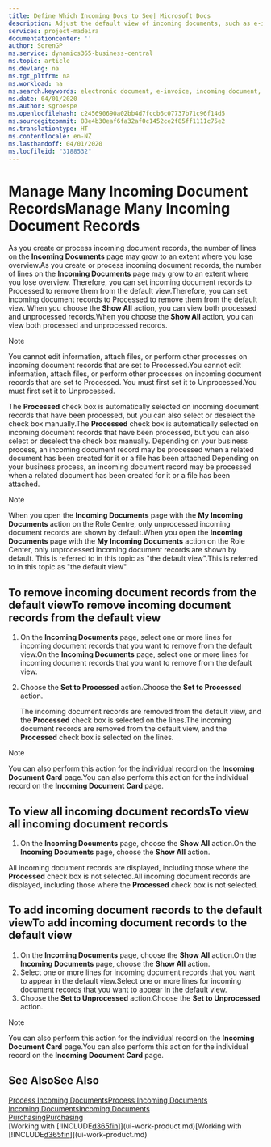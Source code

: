 ```yaml
---
title: Define Which Incoming Docs to See| Microsoft Docs
description: Adjust the default view of incoming documents, such as e-invoices, to improve your overview of processed and unprocessed records.
services: project-madeira
documentationcenter: ''
author: SorenGP
ms.service: dynamics365-business-central
ms.topic: article
ms.devlang: na
ms.tgt_pltfrm: na
ms.workload: na
ms.search.keywords: electronic document, e-invoice, incoming document, OCR, ecommerce, document exchange, import invoice
ms.date: 04/01/2020
ms.author: sgroespe
ms.openlocfilehash: c245690690a02bb4d7fccb6c07737b71c96f14d5
ms.sourcegitcommit: 88e4b30eaf6fa32af0c1452ce2f85ff1111c75e2
ms.translationtype: HT
ms.contentlocale: en-NZ
ms.lasthandoff: 04/01/2020
ms.locfileid: "3188532"
---
```

# <a name="manage-many-incoming-document-records"></a><span data-ttu-id="7f6a2-103">Manage Many Incoming Document Records</span><span class="sxs-lookup"><span data-stu-id="7f6a2-103">Manage Many Incoming Document Records</span></span>
<span data-ttu-id="7f6a2-104">As you create or process incoming document records, the number of lines on the **Incoming Documents** page may grow to an extent where you lose overview.</span><span class="sxs-lookup"><span data-stu-id="7f6a2-104">As you create or process incoming document records, the number of lines on the **Incoming Documents** page may grow to an extent where you lose overview.</span></span> <span data-ttu-id="7f6a2-105">Therefore, you can set incoming document records to Processed to remove them from the default view.</span><span class="sxs-lookup"><span data-stu-id="7f6a2-105">Therefore, you can set incoming document records to Processed to remove them from the default view.</span></span> <span data-ttu-id="7f6a2-106">When you choose the **Show All** action, you can view both processed and unprocessed records.</span><span class="sxs-lookup"><span data-stu-id="7f6a2-106">When you choose the **Show All** action, you can view both processed and unprocessed records.</span></span>

> [!NOTE]  
>   <span data-ttu-id="7f6a2-107">You cannot edit information, attach files, or perform other processes on incoming document records that are set to Processed.</span><span class="sxs-lookup"><span data-stu-id="7f6a2-107">You cannot edit information, attach files, or perform other processes on incoming document records that are set to Processed.</span></span> <span data-ttu-id="7f6a2-108">You must first set it to Unprocessed.</span><span class="sxs-lookup"><span data-stu-id="7f6a2-108">You must first set it to Unprocessed.</span></span>

<span data-ttu-id="7f6a2-109">The **Processed** check box is automatically selected on incoming document records that have been processed, but you can also select or deselect the check box manually.</span><span class="sxs-lookup"><span data-stu-id="7f6a2-109">The **Processed** check box is automatically selected on incoming document records that have been processed, but you can also select or deselect the check box manually.</span></span> <span data-ttu-id="7f6a2-110">Depending on your business process, an incoming document record may be processed when a related document has been created for it or a file has been attached.</span><span class="sxs-lookup"><span data-stu-id="7f6a2-110">Depending on your business process, an incoming document record may be processed when a related document has been created for it or a file has been attached.</span></span>

> [!NOTE]  
>   <span data-ttu-id="7f6a2-111">When you open the **Incoming Documents** page with the **My Incoming Documents** action on the Role Centre, only unprocessed incoming document records are shown by default.</span><span class="sxs-lookup"><span data-stu-id="7f6a2-111">When you open the **Incoming Documents** page with the **My Incoming Documents** action on the Role Center, only unprocessed incoming document records are shown by default.</span></span> <span data-ttu-id="7f6a2-112">This is referred to in this topic as "the default view".</span><span class="sxs-lookup"><span data-stu-id="7f6a2-112">This is referred to in this topic as "the default view".</span></span>

## <a name="to-remove-incoming-document-records-from-the-default-view"></a><span data-ttu-id="7f6a2-113">To remove incoming document records from the default view</span><span class="sxs-lookup"><span data-stu-id="7f6a2-113">To remove incoming document records from the default view</span></span>
1. <span data-ttu-id="7f6a2-114">On the **Incoming Documents** page, select one or more lines for incoming document records that you want to remove from the default view.</span><span class="sxs-lookup"><span data-stu-id="7f6a2-114">On the **Incoming Documents** page, select one or more lines for incoming document records that you want to remove from the default view.</span></span>
2. <span data-ttu-id="7f6a2-115">Choose the **Set to Processed** action.</span><span class="sxs-lookup"><span data-stu-id="7f6a2-115">Choose the **Set to Processed** action.</span></span>

    <span data-ttu-id="7f6a2-116">The incoming document records are removed from the default view, and the **Processed** check box is selected on the lines.</span><span class="sxs-lookup"><span data-stu-id="7f6a2-116">The incoming document records are removed from the default view, and the **Processed** check box is selected on the lines.</span></span>

> [!NOTE]  
>   <span data-ttu-id="7f6a2-117">You can also perform this action for the individual record on the **Incoming Document Card** page.</span><span class="sxs-lookup"><span data-stu-id="7f6a2-117">You can also perform this action for the individual record on the **Incoming Document Card** page.</span></span>

## <a name="to-view-all-incoming-document-records"></a><span data-ttu-id="7f6a2-118">To view all incoming document records</span><span class="sxs-lookup"><span data-stu-id="7f6a2-118">To view all incoming document records</span></span>
1. <span data-ttu-id="7f6a2-119">On the **Incoming Documents** page, choose the **Show All** action.</span><span class="sxs-lookup"><span data-stu-id="7f6a2-119">On the **Incoming Documents** page, choose the **Show All** action.</span></span>

<span data-ttu-id="7f6a2-120">All incoming document records are displayed, including those where the **Processed** check box is not selected.</span><span class="sxs-lookup"><span data-stu-id="7f6a2-120">All incoming document records are displayed, including those where the **Processed** check box is not selected.</span></span>

## <a name="to-add-incoming-document-records-to-the-default-view"></a><span data-ttu-id="7f6a2-121">To add incoming document records to the default view</span><span class="sxs-lookup"><span data-stu-id="7f6a2-121">To add incoming document records to the default view</span></span>
1. <span data-ttu-id="7f6a2-122">On the **Incoming Documents** page, choose the **Show All** action.</span><span class="sxs-lookup"><span data-stu-id="7f6a2-122">On the **Incoming Documents** page, choose the **Show All** action.</span></span>
2. <span data-ttu-id="7f6a2-123">Select one or more lines for incoming document records that you want to appear in the default view.</span><span class="sxs-lookup"><span data-stu-id="7f6a2-123">Select one or more lines for incoming document records that you want to appear in the default view.</span></span>
3. <span data-ttu-id="7f6a2-124">Choose the **Set to Unprocessed** action.</span><span class="sxs-lookup"><span data-stu-id="7f6a2-124">Choose the **Set to Unprocessed** action.</span></span>  

> [!NOTE]  
>   <span data-ttu-id="7f6a2-125">You can also perform this action for the individual record on the **Incoming Document Card** page.</span><span class="sxs-lookup"><span data-stu-id="7f6a2-125">You can also perform this action for the individual record on the **Incoming Document Card** page.</span></span>

## <a name="see-also"></a><span data-ttu-id="7f6a2-126">See Also</span><span class="sxs-lookup"><span data-stu-id="7f6a2-126">See Also</span></span>
[<span data-ttu-id="7f6a2-127">Process Incoming Documents</span><span class="sxs-lookup"><span data-stu-id="7f6a2-127">Process Incoming Documents</span></span>](across-process-income-documents.md)  
[<span data-ttu-id="7f6a2-128">Incoming Documents</span><span class="sxs-lookup"><span data-stu-id="7f6a2-128">Incoming Documents</span></span>](across-income-documents.md)  
[<span data-ttu-id="7f6a2-129">Purchasing</span><span class="sxs-lookup"><span data-stu-id="7f6a2-129">Purchasing</span></span>](purchasing-manage-purchasing.md)  
<span data-ttu-id="7f6a2-130">[Working with [!INCLUDE[d365fin](includes/d365fin_md.md)]](ui-work-product.md)</span><span class="sxs-lookup"><span data-stu-id="7f6a2-130">[Working with [!INCLUDE[d365fin](includes/d365fin_md.md)]](ui-work-product.md)</span></span>
